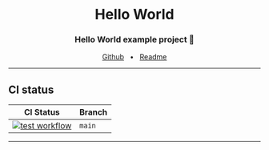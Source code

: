 <br />

<div align="center">
  <h1>Hello World</h1>
  <p><h3 align="center">Hello World example project 🚀</h3></p>
  <a href="https://github.com/HuzaifaIrfan/hello_world">Github</a>
  <span>&nbsp;&nbsp;•&nbsp;&nbsp;</span>
  <a href="https://github.com/HuzaifaIrfan/hello_world/blob/main/README.md">Readme</a>
</div>


<hr>

## CI status

| CI Status | Branch |
| - | - |
| [![test workflow](https://github.com/HuzaifaIrfan/hello_world/workflows/pytest/badge.svg?branch=main)](https://github.com/HuzaifaIrfan/hello_world/actions?query=workflow%3Apytest+branch%3Amain) | `main` |

<hr>